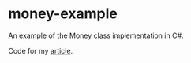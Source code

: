 # money-example

An example of the Money class implementation in C#.

Code for my [article](https://medium.com/@kapxapot).
